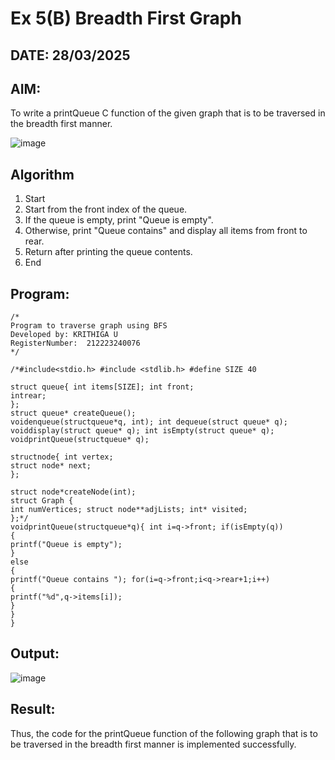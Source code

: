# Ex 5(B) Breadth First Graph
## DATE: 28/03/2025
## AIM:
To write a printQueue C function of the given graph that is to be traversed in the breadth first manner.

![image](https://github.com/user-attachments/assets/f483f48c-6af0-4027-a993-01c108a50933)


## Algorithm
1.	Start
2.	Start from the front index of the queue.
3.	If the queue is empty, print "Queue is empty".
4.	Otherwise, print "Queue contains" and display all items from front to rear.
5.	Return after printing the queue contents.
6.	End


## Program:
```
/*
Program to traverse graph using BFS
Developed by: KRITHIGA U
RegisterNumber:  212223240076
*/
```

```
/*#include<stdio.h> #include <stdlib.h> #define SIZE 40

struct queue{ int items[SIZE]; int front;
intrear;
};
struct queue* createQueue();
voidenqueue(structqueue*q, int); int dequeue(struct queue* q); voiddisplay(struct queue* q); int isEmpty(struct queue* q); voidprintQueue(structqueue* q);

structnode{ int vertex;
struct node* next;
};
 
struct node*createNode(int);
struct Graph {
int numVertices; struct node**adjLists; int* visited;
};*/
voidprintQueue(structqueue*q){ int i=q->front; if(isEmpty(q))
{
printf("Queue is empty");
}
else
{
printf("Queue contains "); for(i=q->front;i<q->rear+1;i++)
{
printf("%d",q->items[i]);
}
}
}

```

## Output:

![image](https://github.com/user-attachments/assets/12bc080c-1e2b-41be-867b-11b8c20ea6c1)


## Result:
Thus, the code for the printQueue function of the following graph that is to be traversed in the breadth first manner is implemented successfully.
